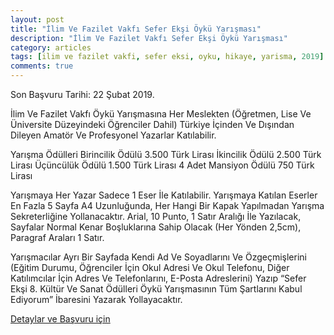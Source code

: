 ```yaml
---
layout: post
title: "İlim Ve Fazilet Vakfı Sefer Ekşi Öykü Yarışması"
description: "İlim Ve Fazilet Vakfı Sefer Ekşi Öykü Yarışması"
category: articles
tags: [ilim ve fazilet vakfi, sefer eksi, oyku, hikaye, yarisma, 2019]
comments: true
---
```


Son Başvuru Tarihi: 22 Şubat 2019. 

İlim Ve Fazilet Vakfı Öykü Yarışmasına Her Meslekten (Öğretmen, Lise Ve Üniversite Düzeyindeki Öğrenciler Dahil) Türkiye İçinden Ve Dışından Dileyen Amatör Ve Profesyonel Yazarlar Katılabilir.

Yarışma Ödülleri
Birincilik Ödülü 3.500 Türk Lirası
İkincilik Ödülü 2.500 Türk Lirası
Üçüncülük Ödülü 1.500 Türk Lirası
4 Adet Mansiyon Ödülü 750 Türk Lirası

Yarışmaya Her Yazar Sadece 1 Eser İle Katılabilir. Yarışmaya Katılan Eserler En Fazla 5 Sayfa A4 Uzunluğunda, Her Hangi Bir Kapak Yapılmadan Yarışma Sekreterliğine Yollanacaktır. Arial, 10 Punto, 1 Satır Aralığı İle Yazılacak, Sayfalar Normal Kenar Boşluklarına Sahip Olacak (Her Yönden 2,5cm), Paragraf Araları 1 Satır.

Yarışmacılar Ayrı Bir Sayfada Kendi Ad Ve Soyadlarını Ve Özgeçmişlerini (Eğitim Durumu, Öğrenciler İçin Okul Adresi Ve Okul Telefonu, Diğer Katılımcılar İçin Adres Ve Telefonlarını, E-Posta Adreslerini) Yazıp “Sefer Ekşi 8. Kültür Ve Sanat Ödülleri Öykü Yarışmasının Tüm Şartlarını Kabul Ediyorum” İbaresini Yazarak Yollayacaktır.

[Detaylar ve Başvuru için](https://www.guncel-egitim.org/ilim-ve-fazilet-vakfi-sefer-eksi-oyku-yarismasi/)